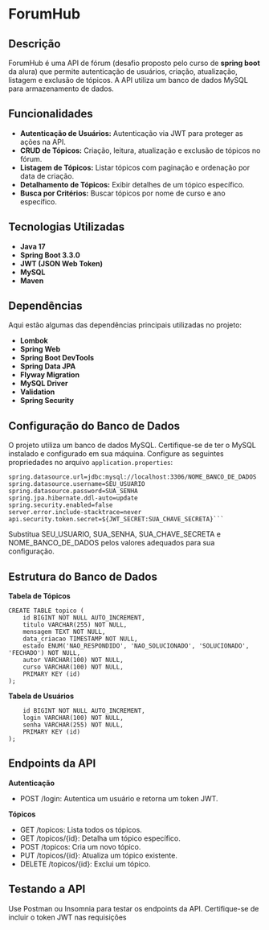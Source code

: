 # ForumHub
## Descrição

ForumHub é uma API de fórum (desafio proposto pelo curso de **spring boot** da alura) que permite autenticação de usuários, criação, atualização, listagem e exclusão de tópicos. A API utiliza um banco de dados MySQL para armazenamento de dados.

## Funcionalidades

- **Autenticação de Usuários:**  Autenticação via JWT para proteger as ações na API.
- **CRUD de Tópicos:** Criação, leitura, atualização e exclusão de tópicos no fórum.
- **Listagem de Tópicos:** Listar tópicos com paginação e ordenação por data de criação.
- **Detalhamento de Tópicos:** Exibir detalhes de um tópico específico.
- **Busca por Critérios:** Buscar tópicos por nome de curso e ano específico.


## Tecnologias Utilizadas
- **Java 17**
- **Spring Boot 3.3.0**
- **JWT (JSON Web Token)**
- **MySQL**
- **Maven**

## Dependências
Aqui estão algumas das dependências principais utilizadas no projeto:

- **Lombok**
- **Spring Web**
- **Spring Boot DevTools**
- **Spring Data JPA**
- **Flyway Migration**
- **MySQL Driver**
- **Validation**
- **Spring Security**

## Configuração do Banco de Dados
O projeto utiliza um banco de dados MySQL. Certifique-se de ter o MySQL instalado e configurado em sua máquina. Configure as seguintes propriedades no arquivo `application.properties`:
```properties
spring.datasource.url=jdbc:mysql://localhost:3306/NOME_BANCO_DE_DADOS
spring.datasource.username=SEU_USUARIO
spring.datasource.password=SUA_SENHA
spring.jpa.hibernate.ddl-auto=update
spring.security.enabled=false
server.error.include-stacktrace=never
api.security.token.secret=${JWT_SECRET:SUA_CHAVE_SECRETA}```
```

Substitua SEU_USUARIO, SUA_SENHA, SUA_CHAVE_SECRETA e NOME_BANCO_DE_DADOS pelos valores adequados para sua configuração.

## Estrutura do Banco de Dados
**Tabela de Tópicos**
```
CREATE TABLE topico (
    id BIGINT NOT NULL AUTO_INCREMENT,
    titulo VARCHAR(255) NOT NULL,
    mensagem TEXT NOT NULL,
    data_criacao TIMESTAMP NOT NULL,
    estado ENUM('NAO_RESPONDIDO', 'NAO_SOLUCIONADO', 'SOLUCIONADO', 'FECHADO') NOT NULL,
    autor VARCHAR(100) NOT NULL,
    curso VARCHAR(100) NOT NULL,
    PRIMARY KEY (id)
);
```
**Tabela de Usuários**
```CREATE TABLE usuario (
    id BIGINT NOT NULL AUTO_INCREMENT,
    login VARCHAR(100) NOT NULL,
    senha VARCHAR(255) NOT NULL,
    PRIMARY KEY (id)
);
```



## Endpoints da API
**Autenticação**
- POST /login: Autentica um usuário e retorna um token JWT.

**Tópicos**
- GET /topicos: Lista todos os tópicos.
- GET /topicos/{id}: Detalha um tópico específico.
- POST /topicos: Cria um novo tópico.
- PUT /topicos/{id}: Atualiza um tópico existente.
- DELETE /topicos/{id}: Exclui um tópico.

## Testando a API

Use Postman ou Insomnia para testar os endpoints da API.
Certifique-se de incluir o token JWT nas requisições

